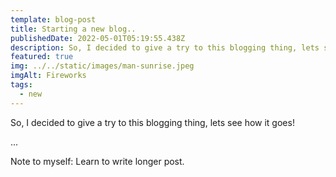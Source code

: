 ```yaml
---
template: blog-post
title: Starting a new blog..
publishedDate: 2022-05-01T05:19:55.438Z
description: So, I decided to give a try to this blogging thing, lets see how it goes!
featured: true
img: ../../static/images/man-sunrise.jpeg
imgAlt: Fireworks
tags:
  - new
---
```

So, I decided to give a try to this blogging thing, lets see how it goes!

...

Note to myself: Learn to write longer post.